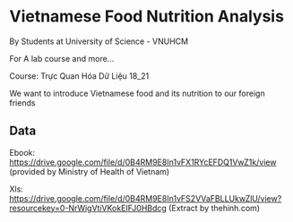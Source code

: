 # Vietnamese Food Nutrition Analysis

By Students at University of Science - VNUHCM

For A lab course and more...

Course: Trực Quan Hóa Dữ Liệu 18_21

We want to introduce Vietnamese food and its nutrition to our foreign friends

## Data 

Ebook: https://drive.google.com/file/d/0B4RM9E8In1vFX1RYcEFDQ1VwZ1k/view (provided by Ministry of Health of Vietnam)

Xls: https://drive.google.com/file/d/0B4RM9E8In1vFS2VVaFBLLUkwZlU/view?resourcekey=0-NrWigVtiVKokEIFJ0HBdcg (Extract by thehinh.com)
